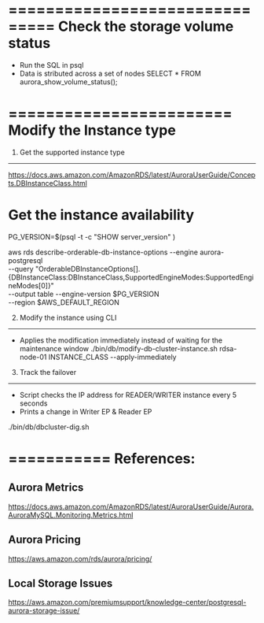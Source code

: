 ===============================
Check the storage volume status
===============================
* Run the SQL in psql
* Data is stributed across a set of nodes
SELECT * FROM aurora_show_volume_status();


========================
Modify the Instance type
========================

1. Get the supported instance type
-----------------------------------
https://docs.aws.amazon.com/AmazonRDS/latest/AuroraUserGuide/Concepts.DBInstanceClass.html

# Get the instance availability
PG_VERSION=$(psql -t -c "SHOW server_version" )

aws rds describe-orderable-db-instance-options --engine aurora-postgresql \
    --query "OrderableDBInstanceOptions[].{DBInstanceClass:DBInstanceClass,SupportedEngineModes:SupportedEngineModes[0]}" \
    --output table --engine-version $PG_VERSION   \
    --region $AWS_DEFAULT_REGION



2. Modify the instance using CLI
--------------------------------
* Applies the modification immediately instead of waiting for the maintenance window
./bin/db/modify-db-cluster-instance.sh   rdsa-node-01  INSTANCE_CLASS   --apply-immediately

3. Track the failover
---------------------
* Script checks the IP address for READER/WRITER instance every 5 seconds
* Prints a change in Writer EP & Reader EP

./bin/db/dbcluster-dig.sh

===========
References:
===========

Aurora Metrics 
--------------
https://docs.aws.amazon.com/AmazonRDS/latest/AuroraUserGuide/Aurora.AuroraMySQL.Monitoring.Metrics.html

Aurora Pricing
--------------
https://aws.amazon.com/rds/aurora/pricing/

Local Storage Issues
--------------------
https://aws.amazon.com/premiumsupport/knowledge-center/postgresql-aurora-storage-issue/

